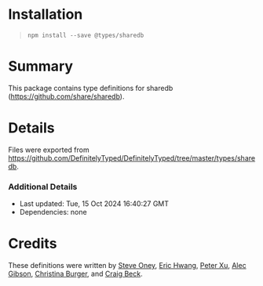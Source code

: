 # Installation
> `npm install --save @types/sharedb`

# Summary
This package contains type definitions for sharedb (https://github.com/share/sharedb).

# Details
Files were exported from https://github.com/DefinitelyTyped/DefinitelyTyped/tree/master/types/sharedb.

### Additional Details
 * Last updated: Tue, 15 Oct 2024 16:40:27 GMT
 * Dependencies: none

# Credits
These definitions were written by [Steve Oney](https://github.com/soney), [Eric Hwang](https://github.com/ericyhwang), [Peter Xu](https://github.com/pxpeterxu), [Alec Gibson](https://github.com/alecgibson), [Christina Burger](https://github.com/pypmannetjies), and [Craig Beck](https://github.com/craigbeck).
